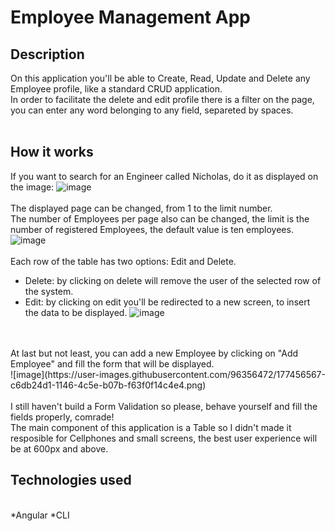 # Employee Management App
## Description
On this application you'll be able to Create, Read, Update and Delete any Employee profile, like a standard CRUD application.
<br>
In order to facilitate the delete and edit profile there is a filter on the page, you can enter any word belonging to any field, separeted by spaces.
<br>
<br>
## How it works
If you want to search for an Engineer called Nicholas, do it as displayed on the image:
![image](https://user-images.githubusercontent.com/96356472/177453467-1fa39f8d-a42d-4ec6-ab39-ffb9f114839f.png)
<br>
<br>
The displayed page can be changed, from 1 to the limit number.
<br>
The number of Employees per page also can be changed, the limit is the number of registered Employees, the default value is ten employees.
![image](https://user-images.githubusercontent.com/96356472/177454865-2649acea-d5bb-4809-b752-211f61993782.png)
<br>
<br>
Each row of the table has two options: Edit and Delete.
<br>
* Delete: by clicking on delete will remove the user of the selected row of the system.
* Edit: by clicking on edit you'll be redirected to a new screen, to insert the data to be displayed.
![image](https://user-images.githubusercontent.com/96356472/177455458-a19ed685-70bf-4256-8c4e-942a1b2854c6.png)
<br>
<br>
At last but not least, you can add a new Employee by clicking on "Add Employee" and fill the form that will be displayed.
<br>
![image](https://user-images.githubusercontent.com/96356472/177456567-c6db24d1-1146-4c5e-b07b-f63f0f14c4e4.png)
<br>
<br>
I still haven't build a Form Validation so please, behave yourself and fill the fields properly, comrade!
<br>
The main component of this application is a Table so I didn't made it resposible for Cellphones and small screens, the best user experience will be at 600px and above.

## Technologies used
<br>
*Angular
*CLI

